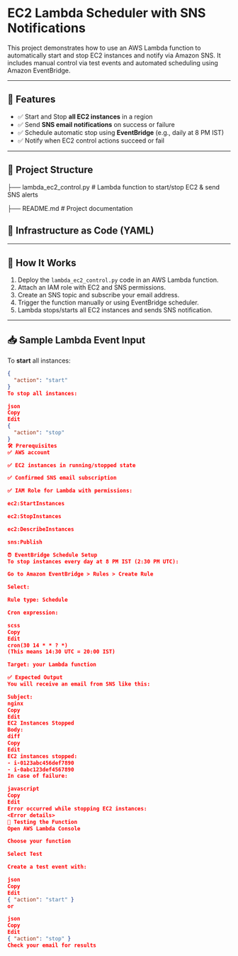 # EC2 Lambda Scheduler with SNS Notifications

This project demonstrates how to use an AWS Lambda function to automatically start and stop EC2 instances and notify via Amazon SNS. It includes manual control via test events and automated scheduling using Amazon EventBridge.

---

## 📌 Features

- ✅ Start and Stop **all EC2 instances** in a region
- ✅ Send **SNS email notifications** on success or failure
- ✅ Schedule automatic stop using **EventBridge** (e.g., daily at 8 PM IST)
- ✅ Notify when EC2 control actions succeed or fail

---

## 📁 Project Structure

├── lambda_ec2_control.py # Lambda function to start/stop EC2 & send SNS alerts

├── README.md # Project documentation

## 🧱 Infrastructure as Code (YAML)
---
## 🚀 How It Works

1. Deploy the `lambda_ec2_control.py` code in an AWS Lambda function.
2. Attach an IAM role with EC2 and SNS permissions.
3. Create an SNS topic and subscribe your email address.
4. Trigger the function manually or using EventBridge scheduler.
5. Lambda stops/starts all EC2 instances and sends SNS notification.

---

## 📥 Sample Lambda Event Input

To **start** all instances:
```json
{
  "action": "start"
}
To stop all instances:

json
Copy
Edit
{
  "action": "stop"
}
🛠️ Prerequisites
✅ AWS account

✅ EC2 instances in running/stopped state

✅ Confirmed SNS email subscription

✅ IAM Role for Lambda with permissions:

ec2:StartInstances

ec2:StopInstances

ec2:DescribeInstances

sns:Publish

⏰ EventBridge Schedule Setup
To stop instances every day at 8 PM IST (2:30 PM UTC):

Go to Amazon EventBridge > Rules > Create Rule

Select:

Rule type: Schedule

Cron expression:

scss
Copy
Edit
cron(30 14 * * ? *)
(This means 14:30 UTC = 20:00 IST)

Target: your Lambda function

✅ Expected Output
You will receive an email from SNS like this:

Subject:
nginx
Copy
Edit
EC2 Instances Stopped
Body:
diff
Copy
Edit
EC2 instances stopped:
- i-0123abc456def7890
- i-0abc123def4567890
In case of failure:

javascript
Copy
Edit
Error occurred while stopping EC2 instances:
<Error details>
🧪 Testing the Function
Open AWS Lambda Console

Choose your function

Select Test

Create a test event with:

json
Copy
Edit
{ "action": "start" }
or

json
Copy
Edit
{ "action": "stop" }
Check your email for results

